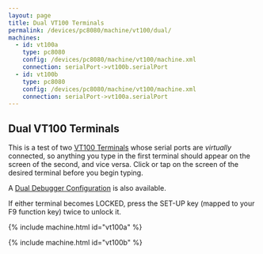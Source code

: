 ```yaml
---
layout: page
title: Dual VT100 Terminals
permalink: /devices/pc8080/machine/vt100/dual/
machines:
  - id: vt100a
    type: pc8080
    config: /devices/pc8080/machine/vt100/machine.xml
    connection: serialPort->vt100b.serialPort
  - id: vt100b
    type: pc8080
    config: /devices/pc8080/machine/vt100/machine.xml
    connection: serialPort->vt100a.serialPort
---
```


Dual VT100 Terminals
--------------------

This is a test of two [VT100 Terminals](../) whose serial ports are *virtually* connected, so anything you type in the first
terminal should appear on the screen of the second, and vice versa.  Click or tap on the screen of the desired terminal before
you begin typing.

A [Dual Debugger Configuration](debugger/) is also available.

If either terminal becomes LOCKED, press the SET-UP key (mapped to your F9 function key) twice to unlock it. 

{% include machine.html id="vt100a" %}

{% include machine.html id="vt100b" %}
